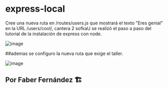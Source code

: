 # express-local
Cree una nueva ruta en /routes/users.js que mostrará el texto "Eres genial" en la URL /users/cool/, cantera 2 sofkaU
se realizó el paso a paso del tutorial de la instalación de express con node.

![image](https://user-images.githubusercontent.com/76182994/219252782-ffd5859b-1074-4c23-87f4-1110966f6502.png)

##ademas se configuro la nueva ruta que exige el taller.

![image](https://user-images.githubusercontent.com/76182994/219252995-20bae25d-0362-4f49-a909-a8d643d0b0f2.png)


## Por Faber Fernández :building_construction:
